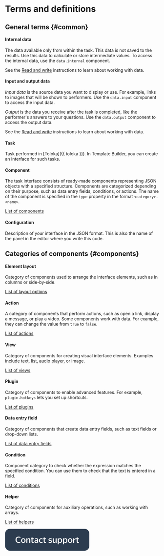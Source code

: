# Terms and definitions

## General terms {#common}

#### Internal data

The data available only from within the task. This data is not saved to the results. Use this data to calculate or store intermediate values. To access the internal data, use the `data.internal` component.

See the [Read and write](operations/input-output-data.md) instructions to learn about working with data.

#### Input and output data

_Input data_ is the source data you want to display or use. For example, links to images that will be shown to performers. Use the `data.input` component to access the input data.

_Output_ is the data you receive after the task is completed, like the performer's answers to your questions. Use the `data.output` component to access the output data.

See the [Read and write](operations/input-output-data.md) instructions to learn about working with data.

#### Task

Task performed in [Toloka]({{ toloka }}). In Template Builder, you can create an interface for such tasks.

#### Component

The task interface consists of ready-made components representing JSON objects with a specified structure. Components are categorized depending on their purpose, such as data entry fields, conditions, or actions. The name of the component is specified in the `type` property in the format `<category>.<name>`.

[ List of components](reference/index.md)

#### Configuration

Description of your interface in the JSON format. This is also the name of the panel in the editor where you write this code.

## Categories of components {#components}

#### Element layout

Category of components used to arrange the interface elements, such as in columns or side-by-side.

[List of layout options](reference/layouts.md)

#### Action

A category of components that perform actions, such as open a link, display a message, or play a video. Some components work with data. For example, they can change the value from `true` to `false`.

[List of actions](reference/actions.md)

#### View

Category of components for creating visual interface elements. Examples include text, list, audio player, or image.

[List of views](reference/views.md)

#### Plugin

Category of components to enable advanced features. For example, `plugin.hotkeys` lets you set up shortcuts.

[List of plugins](reference/plugins.md)

#### Data entry field

Category of components that create data entry fields, such as text fields or drop-down lists.

[List of data entry fields](reference/fields.md)

#### Condition

Component category to check whether the expression matches the specified condition. You can use them to check that the text is entered in a field.

[List of conditions](reference/conditions.md)

#### Helper

Category of components for auxiliary operations, such as working with arrays.

[List of helpers](reference/helpers.md)


[![](_images/buttons/contact-support.svg)](concepts/support.md)
